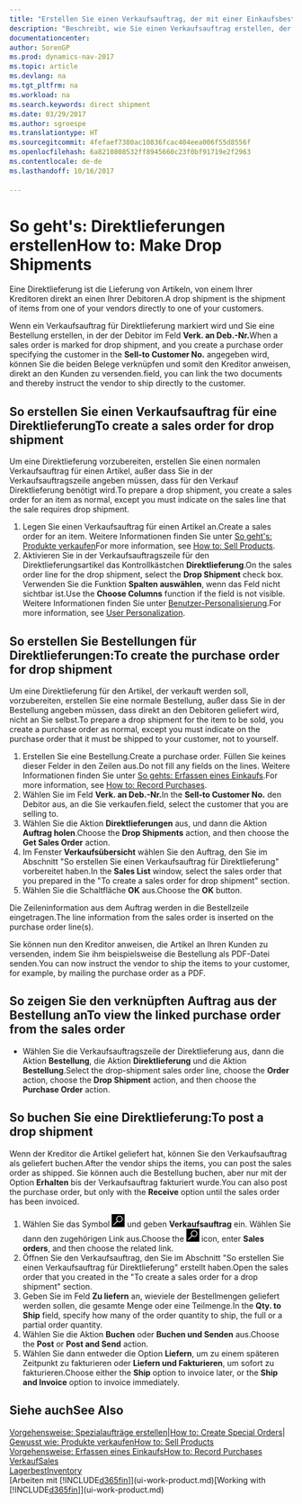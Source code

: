 ```yaml
---
title: "Erstellen Sie einen Verkaufsauftrag, der mit einer Einkaufsbestellung für eine direkte Lieferung verknüpft ist"
description: "Beschreibt, wie Sie einen Verkaufsauftrag erstellen, der mit einer Bestellung verknüpft ist, um sicherzustellen, dass die Artikel vom Kreditor direkt an den Debitor versendet werden"
documentationcenter: 
author: SorenGP
ms.prod: dynamics-nav-2017
ms.topic: article
ms.devlang: na
ms.tgt_pltfrm: na
ms.workload: na
ms.search.keywords: direct shipment
ms.date: 03/29/2017
ms.author: sgroespe
ms.translationtype: HT
ms.sourcegitcommit: 4fefaef7380ac10836fcac404eea006f55d8556f
ms.openlocfilehash: 6a8210808532ff8945660c23f0bf91719e2f2963
ms.contentlocale: de-de
ms.lasthandoff: 10/16/2017

---
```

# <a name="how-to-make-drop-shipments"></a><span data-ttu-id="1c601-103">So geht's: Direktlieferungen erstellen</span><span class="sxs-lookup"><span data-stu-id="1c601-103">How to: Make Drop Shipments</span></span>
<span data-ttu-id="1c601-104">Eine Direktlieferung ist die Lieferung von Artikeln, von einem Ihrer Kreditoren direkt an einen Ihrer Debitoren.</span><span class="sxs-lookup"><span data-stu-id="1c601-104">A drop shipment is the shipment of items from one of your vendors directly to one of your customers.</span></span>

<span data-ttu-id="1c601-105">Wenn ein Verkaufsauftrag für Direktlieferung markiert wird und Sie eine Bestellung erstellen, in der der Debitor im Feld **Verk. an Deb.-Nr.**</span><span class="sxs-lookup"><span data-stu-id="1c601-105">When a sales order is marked for drop shipment, and you create a purchase order specifying the customer in the **Sell-to Customer No.**</span></span> <span data-ttu-id="1c601-106">angegeben wird, können Sie die beiden Belege verknüpfen und somit den Kreditor anweisen, direkt an den Kunden zu versenden.</span><span class="sxs-lookup"><span data-stu-id="1c601-106">field, you can link the two documents and thereby instruct the vendor to ship directly to the customer.</span></span>

## <a name="to-create-a-sales-order-for-drop-shipment"></a><span data-ttu-id="1c601-107">So erstellen Sie einen Verkaufsauftrag für eine Direktlieferung</span><span class="sxs-lookup"><span data-stu-id="1c601-107">To create a sales order for drop shipment</span></span>
<span data-ttu-id="1c601-108">Um eine Direktlieferung vorzubereiten, erstellen Sie einen normalen Verkaufsauftrag für einen Artikel, außer dass Sie in der Verkaufsauftragszeile angeben müssen, dass für den Verkauf Direktlieferung benötigt wird.</span><span class="sxs-lookup"><span data-stu-id="1c601-108">To prepare a drop shipment, you create a sales order for an item as normal, except you must indicate on the sales line that the sale requires drop shipment.</span></span>

1. <span data-ttu-id="1c601-109">Legen Sie einen Verkaufsauftrag für einen Artikel an.</span><span class="sxs-lookup"><span data-stu-id="1c601-109">Create a sales order for an item.</span></span> <span data-ttu-id="1c601-110">Weitere Informationen finden Sie unter [So geht's: Produkte verkaufen](sales-how-sell-products.md)</span><span class="sxs-lookup"><span data-stu-id="1c601-110">For more information, see [How to: Sell Products](sales-how-sell-products.md).</span></span>
2. <span data-ttu-id="1c601-111">Aktivieren Sie in der Verkaufsauftragszeile für den Direktlieferungsartikel das Kontrollkästchen **Direktlieferung**.</span><span class="sxs-lookup"><span data-stu-id="1c601-111">On the sales order line for the drop shipment, select the **Drop Shipment** check box.</span></span> <span data-ttu-id="1c601-112">Verwenden Sie die Funktion **Spalten auswählen**, wenn das Feld nicht sichtbar ist.</span><span class="sxs-lookup"><span data-stu-id="1c601-112">Use the **Choose Columns** function if the field is not visible.</span></span> <span data-ttu-id="1c601-113">Weitere Informationen finden Sie unter [Benutzer-Personalisierung](ui-user-personalization.md).</span><span class="sxs-lookup"><span data-stu-id="1c601-113">For more information, see [User Personalization](ui-user-personalization.md).</span></span>

## <a name="to-create-the-purchase-order-for-drop-shipment"></a><span data-ttu-id="1c601-114">So erstellen Sie Bestellungen für Direktlieferungen:</span><span class="sxs-lookup"><span data-stu-id="1c601-114">To create the purchase order for drop shipment</span></span>
<span data-ttu-id="1c601-115">Um eine Direktlieferung für den Artikel, der verkauft werden soll, vorzubereiten, erstellen Sie eine normale Bestellung, außer dass Sie in der Bestellung angeben müssen, dass direkt an den Debitoren geliefert wird, nicht an Sie selbst.</span><span class="sxs-lookup"><span data-stu-id="1c601-115">To prepare a drop shipment for the item to be sold, you create a purchase order as normal, except you must indicate on the purchase order that it must be shipped to your customer, not to yourself.</span></span>

1. <span data-ttu-id="1c601-116">Erstellen Sie eine Bestellung.</span><span class="sxs-lookup"><span data-stu-id="1c601-116">Create a purchase order.</span></span> <span data-ttu-id="1c601-117">Füllen Sie keines dieser Felder in den Zeilen aus.</span><span class="sxs-lookup"><span data-stu-id="1c601-117">Do not fill any fields on the lines.</span></span> <span data-ttu-id="1c601-118">Weitere Informationen finden Sie unter [So gehts: Erfassen eines Einkaufs](purchasing-how-record-purchases.md).</span><span class="sxs-lookup"><span data-stu-id="1c601-118">For more information, see [How to: Record Purchases](purchasing-how-record-purchases.md).</span></span>
2. <span data-ttu-id="1c601-119">Wählen Sie im Feld **Verk. an Deb.-Nr.**</span><span class="sxs-lookup"><span data-stu-id="1c601-119">In the **Sell-to Customer No.**</span></span> <span data-ttu-id="1c601-120">den Debitor aus, an die Sie verkaufen.</span><span class="sxs-lookup"><span data-stu-id="1c601-120">field, select the customer that you are selling to.</span></span>
3. <span data-ttu-id="1c601-121">Wählen Sie die Aktion **Direktlieferungen** aus, und dann die Aktion **Auftrag holen**.</span><span class="sxs-lookup"><span data-stu-id="1c601-121">Choose the **Drop Shipments** action, and then choose the **Get Sales Order** action.</span></span>
4. <span data-ttu-id="1c601-122">Im Fenster **Verkaufsübersicht** wählen Sie den Auftrag, den Sie im Abschnitt "So erstellen Sie einen Verkaufsauftrag für Direktlieferung" vorbereitet haben.</span><span class="sxs-lookup"><span data-stu-id="1c601-122">In the **Sales List** window, select the sales order that you prepared in the "To create a sales order for drop shipment" section.</span></span>
5. <span data-ttu-id="1c601-123">Wählen Sie die Schaltfläche **OK** aus.</span><span class="sxs-lookup"><span data-stu-id="1c601-123">Choose the **OK** button.</span></span>

<span data-ttu-id="1c601-124">Die Zeileninformation aus dem Auftrag werden in die Bestellzeile eingetragen.</span><span class="sxs-lookup"><span data-stu-id="1c601-124">The line information from the sales order is inserted on the purchase order line(s).</span></span>

<span data-ttu-id="1c601-125">Sie können nun den Kreditor anweisen, die Artikel an Ihren Kunden zu versenden, indem Sie ihm beispielsweise die Bestellung als PDF-Datei senden.</span><span class="sxs-lookup"><span data-stu-id="1c601-125">You can now instruct the vendor to ship the items to your customer, for example, by mailing the purchase order as a PDF.</span></span>     

## <a name="to-view-the-linked-purchase-order-from-the-sales-order"></a><span data-ttu-id="1c601-126">So zeigen Sie den verknüpften Auftrag aus der Bestellung an</span><span class="sxs-lookup"><span data-stu-id="1c601-126">To view the linked purchase order from the sales order</span></span>
* <span data-ttu-id="1c601-127">Wählen Sie die Verkaufsauftragszeile der Direktlieferung aus, dann die Aktion **Bestellung**, die Aktion **Direktlieferung** und die Aktion **Bestellung**.</span><span class="sxs-lookup"><span data-stu-id="1c601-127">Select the drop-shipment sales order line, choose the **Order** action, choose the **Drop Shipment** action, and then choose the **Purchase Order** action.</span></span>

## <a name="to-post-a-drop-shipment"></a><span data-ttu-id="1c601-128">So buchen Sie eine Direktlieferung:</span><span class="sxs-lookup"><span data-stu-id="1c601-128">To post a drop shipment</span></span>
<span data-ttu-id="1c601-129">Wenn der Kreditor die Artikel geliefert hat, können Sie den Verkaufsauftrag als geliefert buchen.</span><span class="sxs-lookup"><span data-stu-id="1c601-129">After the vendor ships the items, you can post the sales order as shipped.</span></span> <span data-ttu-id="1c601-130">Sie können auch die Bestellung buchen, aber nur mit der Option **Erhalten** bis der Verkaufsauftrag fakturiert wurde.</span><span class="sxs-lookup"><span data-stu-id="1c601-130">You can also post the purchase order, but only with the **Receive** option until the sales order has been invoiced.</span></span>

1. <span data-ttu-id="1c601-131">Wählen Sie das Symbol ![Nach Seite oder Bericht suchen](media/ui-search/search_small.png "Nach Seite oder Bericht suchen") und geben **Verkaufsauftrag** ein. Wählen Sie dann den zugehörigen Link aus.</span><span class="sxs-lookup"><span data-stu-id="1c601-131">Choose the ![Search for Page or Report](media/ui-search/search_small.png "Search for Page or Report icon") icon, enter **Sales orders**, and then choose the related link.</span></span>
2. <span data-ttu-id="1c601-132">Öffnen Sie den Verkaufsauftrag, den Sie im Abschnitt "So erstellen Sie einen Verkaufsauftrag für Direktlieferung" erstellt haben.</span><span class="sxs-lookup"><span data-stu-id="1c601-132">Open the sales order that you created in the "To create a sales order for a drop shipment" section.</span></span>
3. <span data-ttu-id="1c601-133">Geben Sie im Feld **Zu liefern** an, wieviele der Bestellmengen geliefert werden sollen, die gesamte Menge oder eine Teilmenge.</span><span class="sxs-lookup"><span data-stu-id="1c601-133">In the **Qty. to Ship** field, specify how many of the order quantity to ship, the full or a partial order quantity.</span></span>
4. <span data-ttu-id="1c601-134">Wählen Sie die Aktion **Buchen** oder **Buchen und Senden** aus.</span><span class="sxs-lookup"><span data-stu-id="1c601-134">Choose the **Post** or **Post and Send** action.</span></span>
5. <span data-ttu-id="1c601-135">Wählen Sie dann entweder die Option **Liefern**, um zu einem späteren Zeitpunkt zu fakturieren oder **Liefern und Fakturieren**, um sofort zu fakturieren.</span><span class="sxs-lookup"><span data-stu-id="1c601-135">Choose either the **Ship** option to invoice later, or the **Ship and Invoice** option to invoice immediately.</span></span>

## <a name="see-also"></a><span data-ttu-id="1c601-136">Siehe auch</span><span class="sxs-lookup"><span data-stu-id="1c601-136">See Also</span></span>
<span data-ttu-id="1c601-137">[Vorgehensweise: Spezialaufträge erstellen](sales-how-to-create-special-orders.md)|</span><span class="sxs-lookup"><span data-stu-id="1c601-137">[How to: Create Special Orders](sales-how-to-create-special-orders.md)|</span></span>  
[<span data-ttu-id="1c601-138">Gewusst wie: Produkte verkaufen</span><span class="sxs-lookup"><span data-stu-id="1c601-138">How to: Sell Products</span></span>](sales-how-sell-products.md)  
[<span data-ttu-id="1c601-139">Vorgehensweise: Erfassen eines Einkaufs</span><span class="sxs-lookup"><span data-stu-id="1c601-139">How to: Record Purchases</span></span>](purchasing-how-record-purchases.md)  
[<span data-ttu-id="1c601-140">Verkauf</span><span class="sxs-lookup"><span data-stu-id="1c601-140">Sales</span></span>](sales-manage-sales.md)  
[<span data-ttu-id="1c601-141">Lagerbest</span><span class="sxs-lookup"><span data-stu-id="1c601-141">Inventory</span></span>](inventory-manage-inventory.md)  
<span data-ttu-id="1c601-142">[Arbeiten mit [!INCLUDE[d365fin](includes/d365fin_md.md)]](ui-work-product.md)</span><span class="sxs-lookup"><span data-stu-id="1c601-142">[Working with [!INCLUDE[d365fin](includes/d365fin_md.md)]](ui-work-product.md)</span></span>

